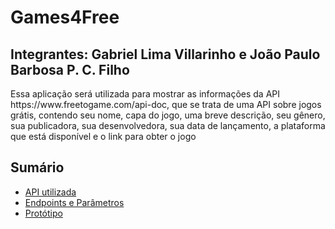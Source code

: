# Games4Free
## Integrantes: Gabriel Lima Villarinho e João Paulo Barbosa P. C. Filho
<p>Essa aplicação será utilizada para mostrar as informações da API https://www.freetogame.com/api-doc, que se trata de uma API sobre jogos grátis, contendo seu nome, capa do jogo, uma breve descrição, seu gênero, sua publicadora, sua desenvolvedora, sua data de lançamento, a plataforma que está disponível e o link para obter o jogo </p>


## Sumário
- [API utilizada](https://github.com/Gabriel-Villarinho/Games4Free/wiki/API-utilizada)
- [Endpoints e Parâmetros](https://github.com/Gabriel-Villarinho/Games4Free/wiki/Endpoints-e-Par%C3%A2metros)
- [Protótipo](https://github.com/Gabriel-Villarinho/Games4Free/wiki/Prot%C3%B3tipo)
